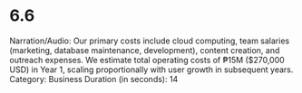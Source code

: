 # 6.6

Narration/Audio: Our primary costs include cloud computing, team salaries (marketing, database maintenance, development), content creation, and outreach expenses. We estimate total operating costs of ₱15M ($270,000 USD) in Year 1, scaling proportionally with user growth in subsequent years.
Category: Business
Duration (in seconds): 14